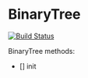 # BinaryTree

[![Build Status](https://travis-ci.org/maxagava/ins_Sort.svg?branch=master)](https://travis-ci.org/maxagava/ins_Sort)

BinaryTree methods:
- [] init


